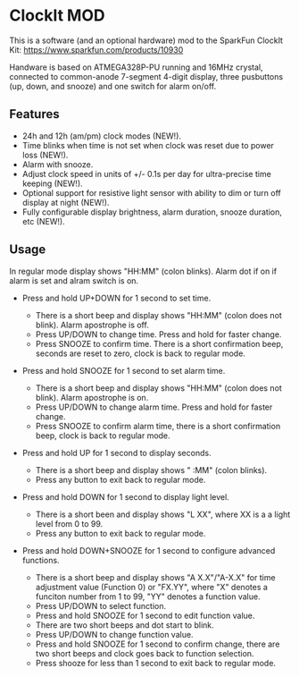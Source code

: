 ClockIt MOD
===========

This is a software (and an optional hardware) mod to the SparkFun ClockIt Kit:
https://www.sparkfun.com/products/10930

Handware is based on ATMEGA328P-PU running and 16MHz crystal,
connected to common-anode 7-segment 4-digit display, three pusbuttons (up, down, and snooze)
and one switch for alarm on/off.

Features
--------

* 24h and 12h (am/pm) clock modes (NEW!).
* Time blinks when time is not set when clock was reset due to power loss (NEW!).
* Alarm with snooze.
* Adjust clock speed in units of +/- 0.1s per day for ultra-precise time keeping (NEW!).
* Optional support for resistive light sensor with ability to dim or turn off display at night (NEW!).
* Fully configurable display brightness, alarm duration, snooze duration, etc (NEW!).

Usage
-----

In regular mode display shows "HH:MM" (colon blinks). Alarm dot if on if alarm is set and alram switch is on.

* Press and hold UP+DOWN for 1 second to set time. 
  * There is a short beep and display shows "HH:MM" (colon does not blink). Alarm apostrophe is off.
  * Press UP/DOWN to change time. Press and hold for faster change.
  * Press SNOOZE to confirm time. There is a short confirmation beep, seconds are reset to zero, clock is back to regular mode.

* Press and hold SNOOZE for 1 second to set alarm time.
  * There is a short beep and display shows "HH:MM" (colon does not blink). Alarm apostrophe is on.
  * Press UP/DOWN to change alarm time. Press and hold for faster change.
  * Press SNOOZE to confirm alarm time, there is a short confirmation beep, clock is back to regular mode.

* Press and hold UP for 1 second to display seconds.
  * There is a short beep and display shows "  :MM" (colon blinks).
  * Press any button to exit back to regular mode.

* Press and hold DOWN for 1 second to display light level.
  * There is a short been and display shows "L  XX", where XX is a a light level from 0 to 99.
  * Press any button to exit back to regular mode.

* Press and hold DOWN+SNOOZE for 1 second to configure advanced functions.
  * There is a short beep and display shows "A X.X"/"A-X.X" for time adjustment value (Function 0) or
    "FX.YY", where "X" denotes a funciton number from 1 to 99, "YY" denotes a function value.
  * Press UP/DOWN to select function.
  * Press and hold SNOOZE for 1 second to edit function value. 
  * There are two short beeps and dot start to blink.
  * Press UP/DOWN to change function value.
  * Press and hold SNOOZE for 1 second to confirm change, there are two short beeps and clock goes back to function selection.
  * Press shooze for less than 1 second to exit back to regular mode.
